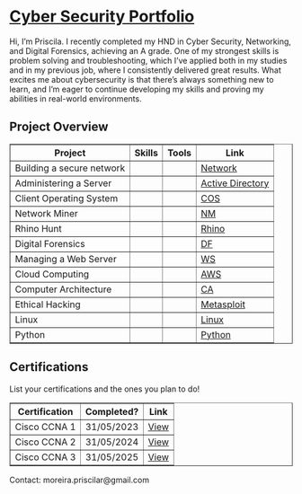<!DOCTYPE html>
<html>
<body>

<h1> <a href="www.linkedin.com/in/priscila-ribas-da-silva-89025a15a">Cyber Security Portfolio</a></h1>

<p>
    Hi, I’m Priscila. I recently completed my HND in Cyber Security, Networking, and Digital Forensics, achieving an A grade. One of my strongest skills is problem solving and troubleshooting, which I’ve applied both in my studies and in my previous job, where I consistently delivered great results. What excites me about cybersecurity is that there’s always something new to learn, and I’m eager to continue developing my skills and proving my abilities in real-world environments.
</p>

<h2>Project Overview</h2>
<table border="1">
    <tr>
        <th>Project</th>
        <th>Skills</th>
        <th>Tools</th>
        <th>Link</th>
    </tr>
    <tr>
        <td>Building a secure network</td>
        <td></td>
        <td></td>
        <td><a href="https://github.com/prsilvaa/SecuringNetwork">Network</a></td>
    </tr>
  <tr>
        <td>Administering a Server</td>
        <td></td>
        <td></td>
        <td><a href="#">Active Directory</a></td>
    </tr>
  <tr>
        <td>Client Operating System </td>
        <td></td>
        <td></td>
        <td><a href="#">COS</a></td>
    </tr>
  <tr>
        <td>Network Miner</td>
        <td></td>
        <td></td>
        <td><a href="#">NM</a></td>
    </tr>
  <tr>
        <td>Rhino Hunt</td>
        <td></td>
        <td></td>
        <td><a href="#">Rhino</a></td>
    </tr>
  <tr>
        <td>Digital Forensics </td>
        <td></td>
        <td></td>
        <td><a href="#">DF</a></td>
    </tr>
  <tr>
        <td>Managing a Web Server</td>
        <td></td>
        <td></td>
        <td><a href="#">WS</a></td>
    </tr>
  <tr>
        <td>Cloud Computing</td>
        <td></td>
        <td></td>
        <td><a href="#">AWS</a></td>
    </tr>
  <tr>
        <td>Computer Architecture </td>
        <td></td>
        <td></td>
        <td><a href="#">CA</a></td>
    </tr>
  <tr>
        <td>Ethical Hacking</td>
        <td></td>
        <td></td>
        <td><a href="#">Metasploit</a></td>
    </tr>
  <tr>
        <td>Linux</td>
        <td></td>
        <td></td>
        <td><a href="#">Linux</a></td>
    </tr>
  <tr>
        <td>Python</td>
        <td></td>
        <td></td>
        <td><a href="#">Python</a></td>
    </tr>
</table>

<h2>Certifications</h2>
<p>List your certifications and the ones you plan to do!</p>
<table border="1">
    <tr>
        <th>Certification</th>
        <th>Completed?</th>
        <th>Link</th>
    </tr>
    <tr>
        <td>Cisco CCNA 1</td>
        <td>31/05/2023 </td>
        <td><a href="#">View</a></td>
    </tr>
  <tr>
        <td>Cisco CCNA 2</td>
        <td>31/05/2024 </td>
        <td><a href="#">View</a></td>
    </tr>
  <tr>
        <td>Cisco CCNA 3</td>
        <td>31/05/2025 </td>
        <td><a href="#">View</a></td>
    </tr>
</table>

<p>Contact: moreira.priscilar@gmail.com</p>

</body>
</html>
